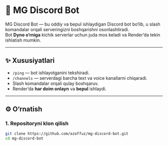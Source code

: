 # 🤖 MG Discord Bot

MG Discord Bot — bu oddiy va bepul ishlaydigan Discord bot bo‘lib, u slash komandalar orqali serveringizni boshqarishni osonlashtiradi.  
Bot **Dyno o‘rniga** kichik serverlar uchun juda mos keladi va Render’da tekin ishlatish mumkin.

---

## ✨ Xususiyatlari
- `/ping` — bot ishlayotganini tekshiradi.
- `/channels` — serverdagi barcha text va voice kanallarni chiqaradi.
- Slash komandalar orqali qulay boshqaruv.
- Render’da **har doim onlayn** va **bepul** ishlaydi.

---

## ⚙️ O‘rnatish

### 1. Repositoryni klon qilish
```bash
git clone https://github.com/azoffuz/mg-discord-bot.git
cd mg-discord-bot
